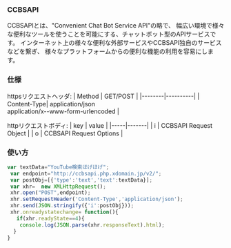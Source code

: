 ### CCBSAPI
CCBSAPIとは、"Convenient Chat Bot Service API"の略で、 幅広い環境で様々な便利なツールを使うことを可能にする、チャットボット型のAPIサービスです。
インターネット上の様々な便利な外部サービスやCCBSAPI独自のサービスなどを繋ぎ、 様々なプラットフォームからの便利な機能の利用を容易にします。

### 仕様

httpsリクエストヘッダ:
| Method | GET/POST |
|--------|----------|
| Content-Type| application/json <br> application/x--www-form-urlencoded |

httpリクエストボディ:
| key | value |
|-----|-------|
| i | CCBSAPI Request Object |
| o | CCBSAPI Request Options |


### 使い方
```JavaScript
var textData="YouTube検索ほげほげ";
 var endpoint="http://ccbsapi.php.xdomain.jp/v2/";
 var postObj=[{'type':'text','text':textData}];
 var xhr=  new XMLHttpRequest();
 xhr.open("POST",endpoint);
 xhr.setRequestHeader('Content-Type','application/json');
 xhr.send(JSON.stringify({'i':postObj}));
 xhr.onreadystatechange= function(){
   if(xhr.readyState==4){
    console.log(JSON.parse(xhr.responseText).html);
  }
}
```
